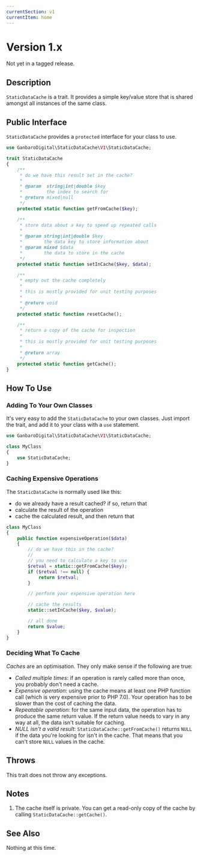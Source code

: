 ```yaml
---
currentSection: v1
currentItem: home
---
```


# Version 1.x

<div class="callout warning" markdown="1">
Not yet in a tagged release.
</div>

## Description

`StaticDataCache` is a trait. It provides a simple key/value store that is shared amongst all instances of the same class.

## Public Interface

`StaticDataCache` provides a `protected` interface for your class to use.

```php
use GanbaroDigital\StaticDataCache\V1\StaticDataCache;

trait StaticDataCache
{
    /**
     * do we have this result set in the cache?
     *
     * @param  string|int|double $key
     *         the index to search for
     * @return mixed|null
     */
    protected static function getFromCache($key);

    /**
     * store data about a key to speed up repeated calls
     *
     * @param string|int|double $key
     *        the data key to store information about
     * @param mixed $data
     *        the data to store in the cache
     */
    protected static function setInCache($key, $data);

    /**
     * empty out the cache completely
     *
     * this is mostly provided for unit testing purposes
     *
     * @return void
     */
    protected static function resetCache();

    /**
     * return a copy of the cache for inspection
     *
     * this is mostly provided for unit testing purposes
     *
     * @return array
     */
    protected static function getCache();
}
```

## How To Use

### Adding To Your Own Classes

It's very easy to add the `StaticDataCache` to your own classes. Just import the trait, and add it to your class with a `use` statement.

```php
use GanbaroDigital\StaticDataCache\V1\StaticDataCache;

class MyClass
{
    use StaticDataCache;
}
```

### Caching Expensive Operations

The `StaticDataCache` is normally used like this:

* do we already have a result cached? if so, return that
* calculate the result of the operation
* cache the calculated result, and then return that

```php
class MyClass
{
    public function expensiveOperation($data)
    {
        // do we have this in the cache?
        //
        // you need to calculate a key to use
        $retval = static::getFromCache($key);
        if ($retval !== null) {
            return $retval;
        }

        // perform your expensive operation here

        // cache the results
        static::setInCache($key, $value);

        // all done
        return $value;
    }
}
```

### Deciding What To Cache

_Caches_ are an optimisation. They only make sense if the following are true:

* _Called multiple times_: if an operation is rarely called more than once, you probably don't need a cache.
* _Expensive operation_: using the cache means at least one PHP function call (which is very expensive prior to PHP 7.0). Your operation has to be slower than the cost of caching the data.
* _Repeatable operation_: for the same input data, the operation has to produce the same return value. If the return value needs to vary in any way at all, the data isn't suitable for caching.
* _NULL isn't a valid result_: `StaticDataCache::getFromCache()` returns `NULL` if the data you're looking for isn't in the cache. That means that you can't store `NULL` values in the cache.

## Throws

This trait does not throw any exceptions.

## Notes

1. The cache itself is private. You can get a read-only copy of the cache by calling `StaticDataCache::getCache()`.

## See Also

Nothing at this time.
